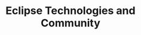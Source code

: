 ---
title: Eclipse Technologies and Community
category: eclipse
description: "Eclipse technologies and OSS communities."
---
